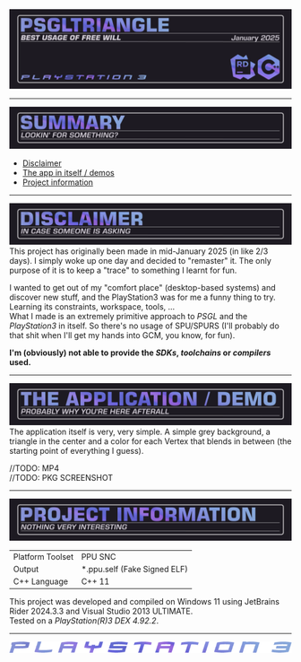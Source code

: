 <img src="./assets//PSGLTriangle-Wide.png" alt="Project Wide Banner">
<hr>

<a href="#">
    <img src="./assets/PSGLTriangle-SECTION00.png" id="summary" alt="Summary">
</a>

<!--ts-->
* [Disclaimer](#disclaimer)
* [The app in itself / demos](#demos)
* [Project information](#project-information)
<!--te-->
<hr>

<a href="#">
    <img src="./assets/PSGLTriangle-SECTION01.png" id="disclaimer" alt="Disclaimer">
</a>
<div>
This project has originally been made in mid-January 2025 (in like 2/3 days). I simply woke up one day and decided to "remaster" it. 
The only purpose of it is to keep a "trace" to something I learnt for fun.

I wanted to get out of my "comfort place" (desktop-based systems) and discover new stuff, and the PlayStation3 was for me a funny thing to try. Learning its constraints, workspace, tools, ...<br/>
What I made is an extremely primitive approach to <i>PSGL</i> and the <i>PlayStation3</i> in itself. So there's no usage of SPU/SPURS (I'll probably do that shit when I'll get my hands into GCM, you know, for fun).

<strong>I'm (obviously) not able to provide the <i>SDKs</i>, <i>toolchains</i> or <i>compilers</i> used.</strong>
</div>
<hr>

<a href="#">
    <img src="./assets/PSGLTriangle-SECTION04.png" id="demos" alt="Demos">
</a>

<div>
The application itself is very, very simple.
A simple grey background, a triangle in the center and a color for each Vertex that blends in between
(the starting point of everything I guess).

//TODO: MP4<br/>
//TODO: PKG SCREENSHOT
<hr>

<a href="#">
    <img src="./assets/PSGLTriangle-SECTION07.png" id="project-information" alt="Project Information">
</a>

<table>
    <tr>
        <td>Platform Toolset</td>
        <td>PPU SNC</td>
    </tr>
    <tr>
        <td>Output</td>
        <td>*.ppu.self (Fake Signed ELF)</td>
    </tr>
    <tr>
        <td>C++ Language</td>
        <td>C++ 11</td>
    </tr>
</table>

<p>This project was developed and compiled on Windows 11 using 
JetBrains Rider 2024.3.3 and Visual Studio 2013 ULTIMATE.<br/>
Tested on a <i>PlayStation(R)3 DEX 4.92.2</i>.</p>
<hr>

<a href="#" align="center">
    <img src="./assets/logo_FAT2006.png" alt="PlayStation3 2006 Logo" align="center" height="20" width="auto">
</a>